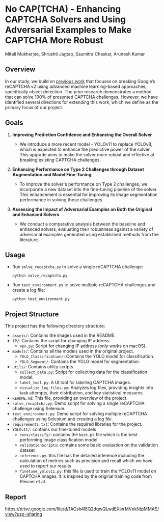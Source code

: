 # No CAP(TCHA) - Enhancing CAPTCHA Solvers and Using Adversarial Examples to Make CAPTCHA More Robust
Mitali Mukherjee, Shrushti Jagtap, Saumitra Chaskar, Arunesh Kumar

## Overview
In our study, we build on [previous work](https://github.com/aplesner/Breaking-reCAPTCHAv2/tree/main) that focuses on breaking Google’s reCAPTCHA v2 using advanced machine learning-based approaches, specifically object detection. The prior research demonstrates a method that can solve 100% of presented CAPTCHA challenges. However, we have identified several directions for extending this work, which we define as the primary focus of our project.

## Goals

1. **Improving Prediction Confidence and Enhancing the Overall Solver**
   - We introduce a more recent model - YOLOv11 to replace YOLOv8, which is expected to enhance the predictive power of the solver. This upgrade aims to make the solver more robust and effective at breaking existing CAPTCHA challenges.

2. **Enhancing Performance on Type 2 Challenges through Dataset Augmentation and Model Fine-Tuning**
   - To improve the solver's performance on Type 2 challenges, we incorporate a new dataset into the fine-tuning pipeline of the solver. This enhancement is essential for improving its image segmentation performance in solving these challenges.

3. **Assessing the Impact of Adversarial Examples on Both the Original and Enhanced Solvers**
   - We conduct a comparative analysis between the baseline and enhanced solvers, evaluating their robustness against a variety of adversarial examples generated using established methods from the literature.

## Usage
- Run `solve_recaptcha.py` to solve a single reCAPTCHA challenge:
  ```
  python solve_recaptcha.py
  ```

- Run `test_environment.py` to solve multiple reCAPTCHA challenges and create a log file:
  ```
  python test_environment.py
  ```

## Project Structure
This project has the following directory structure:

- `assets/`: Contains the images used in the README.
- `IP/`: Contains the script for changing IP address.
  - `vpn.py`: Script for changing IP address (only works on macOS).
- `models/`: Contains all the models used in the original project.
  - `YOLO_Classification/`: Contains the YOLO model for classification.
  - `YOLO_Segment/`: Contains the YOLO model for segmentation.
- `utils/`: Contains utility scripts.
  - `collect_data.py`: Script for collecting data for the classification model.
  - `label_tool.py`: A UI tool for labeling CAPTCHA images.
  - `visualize_log_files.py`: Analyzes log files, providing insights into task attempts, their distribution, and key statistical measures.
- `README.md`: This file, providing an overview of the project.
- `solve_recaptcha.py`: Demo script for solving a single reCAPTCHA challenge using Selenium.
- `test_environment.py`: Demo script for solving multiple reCAPTCHA challenges using Selenium and creating a log file.
- `requirements.txt`: Contains the required libraries for the project.
- `YOLOv11/`: contains our fine-tuned models
   - `runs/classify/`: contains the `best.pt` file which is the best performing image classification model
   - `validationScripts`: contains some basic evaluation on the validation dataset
   - `inference.py`: this file has the detailed inference including the calculation of metrics such as precision and recall which we have used to report our results
   - `finetune_yolov11.py`: this file is used to train the YOLOv11 model on CAPTCHA images. It is inspired by the original training code from Plesner et al.


## Report
https://drive.google.com/file/d/1AGsh4l8Q2dqwQLwdEXlvrMVnkNtpMMAS/view?usp=sharing
